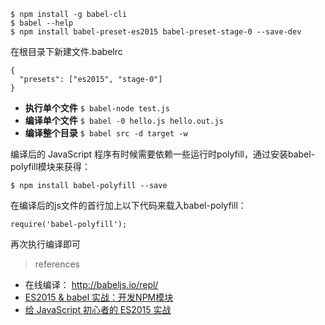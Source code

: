 ```
$ npm install -g babel-cli
$ babel --help
$ npm install babel-preset-es2015 babel-preset-stage-0 --save-dev
```

在根目录下新建文件.babelrc

```
{
  "presets": ["es2015", "stage-0"]
}
```

- **执行单个文件** `$ babel-node test.js`
- **编译单个文件** `$ babel -0 hello.js hello.out.js`
- **编译整个目录** `$ babel src -d target -w`

编译后的 JavaScript 程序有时候需要依赖一些运行时polyfill，通过安装babel-polyfill模块来获得：

	$ npm install babel-polyfill --save

在编译后的js文件的首行加上以下代码来载入babel-polyfill：

	require('babel-polyfill');

再次执行编译即可

> references

- 在线编译：  http://babeljs.io/repl/
- [ES2015 & babel 实战：开发NPM模块](https://cnodejs.org/topic/565c65c4b31692e827fdd00c)
- [给 JavaScript 初心者的 ES2015 实战](http://gank.io/post/564151c1f1df1210001c9161)
